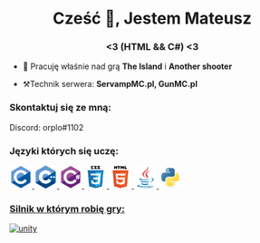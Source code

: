 <h1 align="center">Cześć 👋, Jestem Mateusz</h1>
<h3 align="center"><3 (HTML && C#) <3</h3>

- 🔭 Pracuję właśnie nad grą **The Island** i **Another shooter**

- ⚒️Technik serwera: **ServampMC.pl, GunMC.pl**

<h3 align="left">Skontaktuj się ze mną:</h3>
<p align="left">Discord: orplo#1102
</p>

<h3 align="left">Języki których się uczę:</h3>
<p align="left"> <a href="https://www.cprogramming.com/" target="_blank" rel="noreferrer"> <img src="https://raw.githubusercontent.com/devicons/devicon/master/icons/c/c-original.svg" alt="c" width="40" height="40"/> </a> <a href="https://www.w3schools.com/cpp/" target="_blank" rel="noreferrer"> <img src="https://raw.githubusercontent.com/devicons/devicon/master/icons/cplusplus/cplusplus-original.svg" alt="cplusplus" width="40" height="40"/> </a> <a href="https://www.w3schools.com/cs/" target="_blank" rel="noreferrer"> <img src="https://raw.githubusercontent.com/devicons/devicon/master/icons/csharp/csharp-original.svg" alt="csharp" width="40" height="40"/> </a> <a href="https://www.w3schools.com/css/" target="_blank" rel="noreferrer"> <img src="https://raw.githubusercontent.com/devicons/devicon/master/icons/css3/css3-original-wordmark.svg" alt="css3" width="40" height="40"/> </a> <a href="https://www.w3.org/html/" target="_blank" rel="noreferrer"> <img src="https://raw.githubusercontent.com/devicons/devicon/master/icons/html5/html5-original-wordmark.svg" alt="html5" width="40" height="40"/> </a> <a href="https://www.java.com" target="_blank" rel="noreferrer"> <img src="https://raw.githubusercontent.com/devicons/devicon/master/icons/java/java-original.svg" alt="java" width="40" height="40"/> </a> <a href="https://www.python.org" target="_blank" rel="noreferrer"> <img src="https://raw.githubusercontent.com/devicons/devicon/master/icons/python/python-original.svg" alt="python" width="40" height="40"/>
  
  
 
  
  

<h3 align="left">Silnik w którym robię gry:</h3>
<img src="https://www.vectorlogo.zone/logos/unity3d/unity3d-icon.svg" alt="unity" width="40" height="40"/> </a> 
</p>
